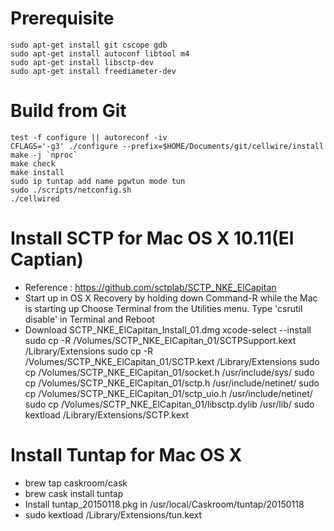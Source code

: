 Prerequisite
============

    sudo apt-get install git cscope gdb
    sudo apt-get install autoconf libtool m4
    sudo apt-get install libsctp-dev
    sudo apt-get install freediameter-dev


Build from Git
==============

    test -f configure || autoreconf -iv
    CFLAGS='-g3' ./configure --prefix=$HOME/Documents/git/cellwire/install
    make -j `nproc`
    make check
    make install
    sudo ip tuntap add name pgwtun mode tun
    sudo ./scripts/netconfig.sh
    ./cellwired



Install SCTP for Mac OS X 10.11(El Captian)
===========================================
 - Reference : https://github.com/sctplab/SCTP_NKE_ElCapitan
 - Start up in OS X Recovery by holding down Command-R while the Mac is starting up
   Choose Terminal from the Utilities menu.
   Type 'csrutil disable' in Terminal and Reboot
 - Download SCTP_NKE_ElCapitan_Install_01.dmg
   xcode-select --install    
   sudo cp -R /Volumes/SCTP_NKE_ElCapitan_01/SCTPSupport.kext /Library/Extensions
   sudo cp -R /Volumes/SCTP_NKE_ElCapitan_01/SCTP.kext /Library/Extensions
   sudo cp /Volumes/SCTP_NKE_ElCapitan_01/socket.h /usr/include/sys/
   sudo cp /Volumes/SCTP_NKE_ElCapitan_01/sctp.h /usr/include/netinet/
   sudo cp /Volumes/SCTP_NKE_ElCapitan_01/sctp_uio.h /usr/include/netinet/
   sudo cp /Volumes/SCTP_NKE_ElCapitan_01/libsctp.dylib /usr/lib/
   sudo kextload /Library/Extensions/SCTP.kext

Install Tuntap for Mac OS X
===========================================
 - brew tap caskroom/cask
 - brew cask install tuntap
 - Install tuntap_20150118.pkg in /usr/local/Caskroom/tuntap/20150118
 - sudo kextload /Library/Extensions/tun.kext

